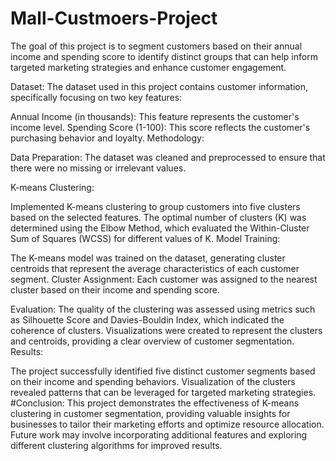 # Mall-Custmoers-Project
The goal of this project is to segment customers based on their annual income and spending score to identify distinct groups that can help inform targeted marketing strategies and enhance customer engagement.

Dataset:
The dataset used in this project contains customer information, specifically focusing on two key features:

Annual Income (in thousands): This feature represents the customer's income level.
Spending Score (1-100): This score reflects the customer's purchasing behavior and loyalty.
Methodology:

Data Preparation: The dataset was cleaned and preprocessed to ensure that there were no missing or irrelevant values.

K-means Clustering:

Implemented K-means clustering to group customers into five clusters based on the selected features.
The optimal number of clusters (K) was determined using the Elbow Method, which evaluated the Within-Cluster Sum of Squares (WCSS) for different values of K.
Model Training:

The K-means model was trained on the dataset, generating cluster centroids that represent the average characteristics of each customer segment.
Cluster Assignment: Each customer was assigned to the nearest cluster based on their income and spending score.

Evaluation:
The quality of the clustering was assessed using metrics such as Silhouette Score and Davies-Bouldin Index, which indicated the coherence of clusters.
Visualizations were created to represent the clusters and centroids, providing a clear overview of customer segmentation.
Results:

The project successfully identified five distinct customer segments based on their income and spending behaviors.
Visualization of the clusters revealed patterns that can be leveraged for targeted marketing strategies.
#Conclusion: This project demonstrates the effectiveness of K-means clustering in customer segmentation, providing valuable insights for businesses to tailor their marketing efforts and optimize resource allocation. Future work may involve incorporating additional features and exploring different clustering algorithms for improved results.

